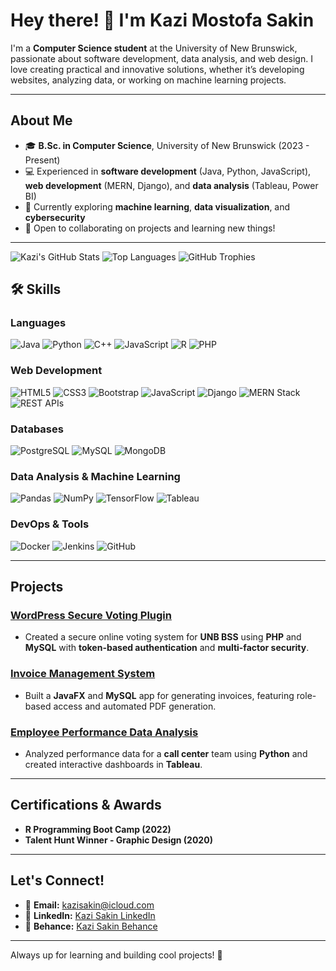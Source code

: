 # Hey there! 👋 I'm Kazi Mostofa Sakin

I'm a **Computer Science student** at the University of New Brunswick, passionate about software development, data analysis, and web design. I love creating practical and innovative solutions, whether it’s developing websites, analyzing data, or working on machine learning projects.

---

## About Me
- 🎓 **B.Sc. in Computer Science**, University of New Brunswick (2023 - Present)
- 💻 Experienced in **software development** (Java, Python, JavaScript), **web development** (MERN, Django), and **data analysis** (Tableau, Power BI)
- 🌱 Currently exploring **machine learning**, **data visualization**, and **cybersecurity**
- 📍 Open to collaborating on projects and learning new things!

---
![Kazi's GitHub Stats](https://github-readme-stats.vercel.app/api?username=kazisakin&show_icons=true&theme=radical)
![Top Languages](https://github-readme-stats.vercel.app/api/top-langs/?username=kazisakin&layout=compact&theme=radical)
![GitHub Trophies](https://github-profile-trophy.vercel.app/?username=kazisakin&theme=darkhub)


## 🛠 **Skills**

### Languages
![Java](https://img.shields.io/badge/Java-ED8B00?style=for-the-badge&logo=openjdk&logoColor=white)
![Python](https://img.shields.io/badge/Python-3776AB?style=for-the-badge&logo=python&logoColor=white)
![C++](https://img.shields.io/badge/C++-00599C?style=for-the-badge&logo=c%2B%2B&logoColor=white)
![JavaScript](https://img.shields.io/badge/JavaScript-F7DF1E?style=for-the-badge&logo=javascript&logoColor=black)
![R](https://img.shields.io/badge/R-276DC3?style=for-the-badge&logo=r&logoColor=white)
![PHP](https://img.shields.io/badge/PHP-777BB4?style=for-the-badge&logo=php&logoColor=white)

### Web Development
![HTML5](https://img.shields.io/badge/HTML5-E34F26?style=for-the-badge&logo=html5&logoColor=white)
![CSS3](https://img.shields.io/badge/CSS3-1572B6?style=for-the-badge&logo=css3&logoColor=white)
![Bootstrap](https://img.shields.io/badge/Bootstrap-563D7C?style=for-the-badge&logo=bootstrap&logoColor=white)
![JavaScript](https://img.shields.io/badge/JavaScript-F7DF1E?style=for-the-badge&logo=javascript&logoColor=black)
![Django](https://img.shields.io/badge/Django-092E20?style=for-the-badge&logo=django&logoColor=white)
![MERN Stack](https://img.shields.io/badge/MERN-4CAF50?style=for-the-badge&logo=mern&logoColor=white)
![REST APIs](https://img.shields.io/badge/REST--API-00A3E0?style=for-the-badge&logo=swagger&logoColor=white)

### Databases
![PostgreSQL](https://img.shields.io/badge/PostgreSQL-316192?style=for-the-badge&logo=postgresql&logoColor=white)
![MySQL](https://img.shields.io/badge/MySQL-4479A1?style=for-the-badge&logo=mysql&logoColor=white)
![MongoDB](https://img.shields.io/badge/MongoDB-4EA94B?style=for-the-badge&logo=mongodb&logoColor=white)

### Data Analysis & Machine Learning
![Pandas](https://img.shields.io/badge/Pandas-150458?style=for-the-badge&logo=pandas&logoColor=white)
![NumPy](https://img.shields.io/badge/NumPy-013243?style=for-the-badge&logo=numpy&logoColor=white)
![TensorFlow](https://img.shields.io/badge/TensorFlow-FF6F00?style=for-the-badge&logo=tensorflow&logoColor=white)
![Tableau](https://img.shields.io/badge/Tableau-E97627?style=for-the-badge&logo=tableau&logoColor=white)

### DevOps & Tools
![Docker](https://img.shields.io/badge/Docker-2496ED?style=for-the-badge&logo=docker&logoColor=white)
![Jenkins](https://img.shields.io/badge/Jenkins-D24939?style=for-the-badge&logo=jenkins&logoColor=white)
![GitHub](https://img.shields.io/badge/GitHub-181717?style=for-the-badge&logo=github&logoColor=white)


---

## Projects

### [WordPress Secure Voting Plugin](https://github.com/Kazisakin/2FA-Universal-WP-Voting)
- Created a secure online voting system for **UNB BSS** using **PHP** and **MySQL** with **token-based authentication** and **multi-factor security**.

### [Invoice Management System](https://github.com/Kazisakin/Invoice-generator)
- Built a **JavaFX** and **MySQL** app for generating invoices, featuring role-based access and automated PDF generation.

### [Employee Performance Data Analysis](https://github.com/Kazisakin)
- Analyzed performance data for a **call center** team using **Python** and created interactive dashboards in **Tableau**.
---

## Certifications & Awards
- **R Programming Boot Camp (2022)**
- **Talent Hunt Winner - Graphic Design (2020)**

---

## Let's Connect!
- 📧 **Email:** kazisakin@icloud.com
- 🔗 **LinkedIn:** [Kazi Sakin LinkedIn](http://www.linkedin.com/in/kazi-mostofa-sakin-16b178307)
- 🎨 **Behance:** [Kazi Sakin Behance](https://www.behance.net/kazimostofasakin)

---

Always up for learning and building cool projects! 🚀
